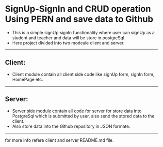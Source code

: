 # SignUp-SignIn and CRUD operation Using PERN and save data to Github

* This is a simple signUp signIn functionality where user can signUp as a student and teacher  and data will be store in postgreSql.
* Here project divided into two modeule client and server.

___
## Client:
* Client module contain all client side code like signUp form, signIn form, HomePage etc.
___
## Server:
* Server side module contain all code for server for store data into PostgreSql which is submitted by user, also send the stored data to the client.
* Also store data into the Github repository in JSON formate.
___
for more info refere client and server README.md file.